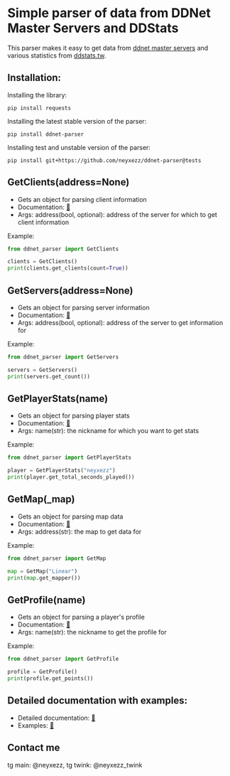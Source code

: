 # Simple parser of data from DDNet Master Servers and DDStats

This parser makes it easy to get data from [ddnet master servers](https://master1.ddnet.org/ddnet/15/servers.json) and various statistics from [ddstats.tw](https://ddstats.tw/).

## Installation:
Installing the library:
```
pip install requests
```
Installing the latest stable version of the parser:
```
pip install ddnet-parser
```
Installing test and unstable version of the parser:
```
pip install git+https://github.com/neyxezz/ddnet-parser@tests
```

## GetClients(address=None)
* Gets an object for parsing client information
* Documentation: [🙂](https://github.com/neyxezz/ddnet-parser/blob/main/docs/docs.md#%D0%BA%D0%BB%D0%B0%D1%81%D1%81-clientsparser)
* Args: address(bool, optional): address of the server for which to get client information

Example:
```python
from ddnet_parser import GetClients

clients = GetClients()
print(clients.get_clients(count=True))
```
## GetServers(address=None)
* Gets an object for parsing server information
* Documentation: [🙂](https://github.com/neyxezz/ddnet-parser/blob/main/docs/docs.md#%D0%BA%D0%BB%D0%B0%D1%81%D1%81-serversparser)
* Args: address(bool, optional): address of the server to get information for

Example:
```python
from ddnet_parser import GetServers

servers = GetServers()
print(servers.get_count())
```
## GetPlayerStats(name)
* Gets an object for parsing player stats
* Documentation: [🙂](https://github.com/neyxezz/ddnet-parser/blob/main/docs/docs.md#%D0%BA%D0%BB%D0%B0%D1%81%D1%81-playerstatsparser)
* Args: name(str): the nickname for which you want to get stats

Example:
```python
from ddnet_parser import GetPlayerStats

player = GetPlayerStats("neyxezz")
print(player.get_total_seconds_played())
```
## GetMap(_map)
* Gets an object for parsing map data
* Documentation: [🙂](https://github.com/neyxezz/ddnet-parser/blob/main/docs/docs.md#%D0%BA%D0%BB%D0%B0%D1%81%D1%81-mapsparser)
* Args: address(str): the map to get data for

Example:
```python
from ddnet_parser import GetMap

map = GetMap("Linear")
print(map.get_mapper())
```
## GetProfile(name)
* Gets an object for parsing a player's profile
* Documentation: [🙂](https://github.com/neyxezz/ddnet-parser/blob/main/docs/docs.md#%D0%BA%D0%BB%D0%B0%D1%81%D1%81-profileparser)
* Args: name(str): the nickname to get the profile for

Example:
```python
from ddnet_parser import GetProfile

profile = GetProfile()
print(profile.get_points())
```
## Detailed documentation with examples:
* Detailed documentation: [🙂](docs/docs.md)
* Examples: [🙂](examples/examples.py)

## Contact me
tg main: @neyxezz, tg twink: @neyxezz_twink
